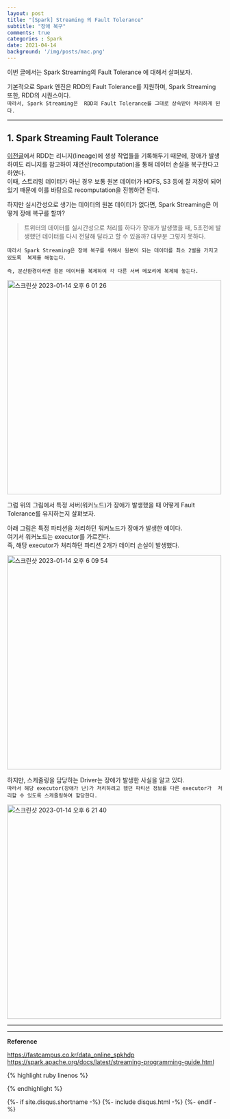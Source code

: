 ```yaml
---
layout: post
title: "[Spark] Streaming 의 Fault Tolerance"
subtitle: "장애 복구"    
comments: true
categories : Spark
date: 2021-04-14   
background: '/img/posts/mac.png'
---
```


이번 글에서는 Spark Streaming의 Fault Tolerance 에 대해서 살펴보자.   

기본적으로 Spark 엔진은 RDD의 Fault Tolerance를 지원하며, 
    Spark Streaming 또한, RDD의 시퀀스이다.   
`따라서, Spark Streaming은 
    RDD의 Fault Tolerance를 그대로 상속받아 처리하게 된다.`   

- - -    

## 1. Spark Streaming Fault Tolerance   

[이전글](https://wonyong-jang.github.io/spark/2021/04/11/Spark.html)에서 
RDD는 리니지(lineage)에 생성 작업들을 기록해두기 때문에, 
    장애가 발생하여도 리니지를 참고하여 재연산(recomputation)을 통해 데이터 손실을 
    복구한다고 하였다.   
이때, 스트리밍 데이터가 아닌 경우 보통 원본 데이터가 HDFS, S3 등에 
잘 저장이 되어 있기 때문에 이를 바탕으로 recomputation을 진행하면 된다.   

하지만 실시간성으로 생기는 데이터의 원본 데이터가 없다면, Spark Streaming은 
어떻게 장애 복구를 할까?   

> 트위터의 데이터를 실시간성으로 처리를 하다가 장애가 발생했을 때, 
    5초전에 발생했던 데이터를 다시 전달해 달라고 할 수 있을까? 대부분 그렇지 못하다.    

`따라서 Spark Streaming은 장애 복구를 위해서 원본이 되는 데이터를 최소 2벌을 가지고 있도록 
복제를 해놓는다.`   

`즉, 분산환경이라면 원본 데이터를 복제하여 각 다른 서버 메모리에 복제해 놓는다.`  

<img width="500" alt="스크린샷 2023-01-14 오후 6 01 26" src="https://user-images.githubusercontent.com/26623547/212464508-4a0bb8a5-3e32-4543-8652-3892a0dbab08.png">     

그럼 위의 그림에서 특정 서버(워커노드)가 장애가 발생했을 때 어떻게 Fault Tolerance를 
유지하는지 살펴보자.   

아래 그림은 특정 파티션을 처리하던 워커노드가 장애가 발생한 예이다.   
여기서 워커노드는 executor를 가르킨다.   
즉, 해당 executor가 처리하던 파티션 2개가 데이터 손실이 발생했다.   

<img width="500" alt="스크린샷 2023-01-14 오후 6 09 54" src="https://user-images.githubusercontent.com/26623547/212464779-3660ce0a-8429-416e-8708-78b3d3f6990a.png">   

하지만, 스케줄링을 담당하는 Driver는 장애가 발생한 사실을 알고 있다.    
`따라서 해당 executor(장애가 난)가 처리하려고 했던 파티션 정보를 다른 executor가 
처리할 수 있도록 스케줄링하여 할당한다.`    

<img width="500" alt="스크린샷 2023-01-14 오후 6 21 40" src="https://user-images.githubusercontent.com/26623547/212465178-6254f3ef-75c4-44cd-8827-e65f90807745.png">   

- - - 




- - - 

**Reference**    

<https://fastcampus.co.kr/data_online_spkhdp>   
<https://spark.apache.org/docs/latest/streaming-programming-guide.html>   

{% highlight ruby linenos %}

{% endhighlight %}


{%- if site.disqus.shortname -%}
    {%- include disqus.html -%}
{%- endif -%}

